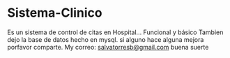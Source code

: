 # Sistema-Clinico
Es un sistema de control de citas en Hospital...   Funcional y básico
Tambien dejo la base de datos hecho en mysql.
si alguno hace alguna mejora porfavor comparte.
My correo: salvatorresb@gmail.com
buena suerte
